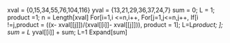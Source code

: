  xval = {0,15,34,55,76,104,116}
yval = {13,21,29,36,37,24,7}
sum = 0;
L = 1;
product =1;
n = Length[xval]
For[i=1,i <=n,i++,
For[j=1,j<=n,j++,
If[i !=j,product = ((x- xval[[j]])/(xval[[i]]- xval[[j]])), product = 1];
L=L*product;
];
sum = L* yval[[i]] + sum; L=1
Expand[sum]

